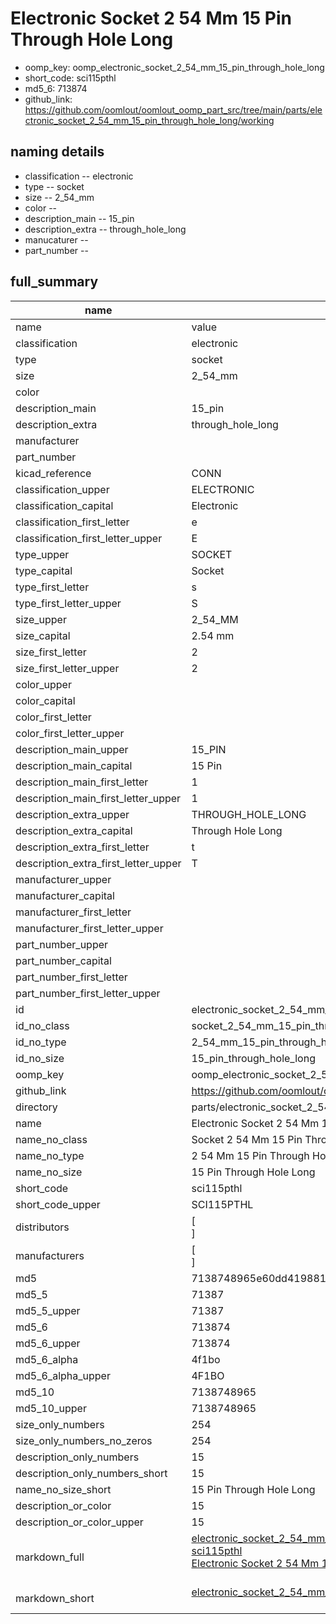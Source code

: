 # Electronic Socket 2 54 Mm 15 Pin Through Hole Long

  
* oomp_key: oomp_electronic_socket_2_54_mm_15_pin_through_hole_long 
* short_code: sci115pthl
* md5_6: 713874  
* github_link: https://github.com/oomlout/oomlout_oomp_part_src/tree/main/parts/electronic_socket_2_54_mm_15_pin_through_hole_long/working  
## naming details
* classification -- electronic
* type -- socket
* size -- 2_54_mm
* color -- 
* description_main -- 15_pin
* description_extra -- through_hole_long
* manucaturer -- 
* part_number -- 





## full_summary
| name | value | 
| --- | --- | 
| name | value | 
| classification | electronic | 
| type | socket | 
| size | 2_54_mm | 
| color |  | 
| description_main | 15_pin | 
| description_extra | through_hole_long | 
| manufacturer |  | 
| part_number |  | 
| kicad_reference | CONN | 
| classification_upper | ELECTRONIC | 
| classification_capital | Electronic | 
| classification_first_letter | e | 
| classification_first_letter_upper | E | 
| type_upper | SOCKET | 
| type_capital | Socket | 
| type_first_letter | s | 
| type_first_letter_upper | S | 
| size_upper | 2_54_MM | 
| size_capital | 2.54 mm | 
| size_first_letter | 2 | 
| size_first_letter_upper | 2 | 
| color_upper |  | 
| color_capital |  | 
| color_first_letter |  | 
| color_first_letter_upper |  | 
| description_main_upper | 15_PIN | 
| description_main_capital | 15 Pin | 
| description_main_first_letter | 1 | 
| description_main_first_letter_upper | 1 | 
| description_extra_upper | THROUGH_HOLE_LONG | 
| description_extra_capital | Through Hole Long | 
| description_extra_first_letter | t | 
| description_extra_first_letter_upper | T | 
| manufacturer_upper |  | 
| manufacturer_capital |  | 
| manufacturer_first_letter |  | 
| manufacturer_first_letter_upper |  | 
| part_number_upper |  | 
| part_number_capital |  | 
| part_number_first_letter |  | 
| part_number_first_letter_upper |  | 
| id | electronic_socket_2_54_mm_15_pin_through_hole_long | 
| id_no_class | socket_2_54_mm_15_pin_through_hole_long | 
| id_no_type | 2_54_mm_15_pin_through_hole_long | 
| id_no_size | 15_pin_through_hole_long | 
| oomp_key | oomp_electronic_socket_2_54_mm_15_pin_through_hole_long | 
| github_link | https://github.com/oomlout/oomlout_oomp_part_src/tree/main/parts/electronic_socket_2_54_mm_15_pin_through_hole_long/working | 
| directory | parts/electronic_socket_2_54_mm_15_pin_through_hole_long | 
| name | Electronic Socket 2 54 Mm 15 Pin Through Hole Long | 
| name_no_class | Socket 2 54 Mm 15 Pin Through Hole Long | 
| name_no_type | 2 54 Mm 15 Pin Through Hole Long | 
| name_no_size | 15 Pin Through Hole Long | 
| short_code | sci115pthl | 
| short_code_upper | SCI115PTHL | 
| distributors | [<br>] | 
| manufacturers | [<br>] | 
| md5 | 7138748965e60dd41988101bd80f5b64 | 
| md5_5 | 71387 | 
| md5_5_upper | 71387 | 
| md5_6 | 713874 | 
| md5_6_upper | 713874 | 
| md5_6_alpha | 4f1bo | 
| md5_6_alpha_upper | 4F1BO | 
| md5_10 | 7138748965 | 
| md5_10_upper | 7138748965 | 
| size_only_numbers | 254 | 
| size_only_numbers_no_zeros | 254 | 
| description_only_numbers | 15 | 
| description_only_numbers_short | 15 | 
| name_no_size_short | 15 Pin Through Hole Long | 
| description_or_color | 15 | 
| description_or_color_upper | 15 | 
| markdown_full | [electronic_socket_2_54_mm_15_pin_through_hole_long](https://github.com/oomlout/oomlout_oomp_part_src/tree/main/parts/electronic_socket_2_54_mm_15_pin_through_hole_long/working)<br>[sci115pthl](https://github.com/oomlout/oomlout_oomp_part_src/tree/main/parts/electronic_socket_2_54_mm_15_pin_through_hole_long/working)<br>[Electronic Socket 2 54 Mm 15 Pin Through Hole Long](https://github.com/oomlout/oomlout_oomp_part_src/tree/main/parts/electronic_socket_2_54_mm_15_pin_through_hole_long/working)<br><br> | 
| markdown_short | [electronic_socket_2_54_mm_15_pin_through_hole_long](https://github.com/oomlout/oomlout_oomp_part_src/tree/main/parts/electronic_socket_2_54_mm_15_pin_through_hole_long/working)<br><br> | 
